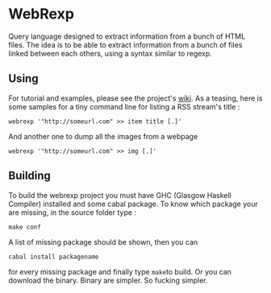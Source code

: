 WebRexp
=======
Query language designed to extract information from a bunch of HTML files.
The idea is to be able to extract information from a bunch of files linked
between each others, using a syntax similar to regexp.

Using
-----
For tutorial and examples, please see the project's [wiki](https://github.com/Twinside/Webrexp/wiki/Webrexp). 
As a teasing, here is some samples for a tiny command line for listing a RSS stream's title :

    webrexp '"http://someurl.com" >> item title [.]'

And another one to dump all the images from a webpage

    webrexp '"http://someurl.com" >> img [.]'

Building
--------
To build the webrexp project you must have GHC (Glasgow Haskell Compiler) installed and some cabal package. To know which package your are missing, in the source folder type :

    make conf

A list of missing package should be shown, then you can

    cabal install packagename

for every missing package and finally type `make`to build. Or you can download the binary. Binary are simpler. So fucking simpler.

